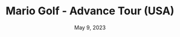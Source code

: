 ---
layout: gba
title: "Mario Golf - Advance Tour (USA)"
categories:
 - approved
 - gba
 - universal
 - safe
tags:
- mario
date: May 9, 2023
permalink: /games/mario-golf/play/details
publisher: Nintendo
gid: mario-golf
---